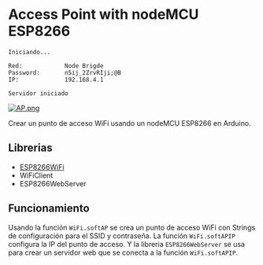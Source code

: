 # Access Point with nodeMCU ESP8266

```
Iniciando...

Red:            Node Brigde
Password:       n5ij_2ZrvRIji;@B
IP:             192.168.4.1

Servidor iniciado
```

[![AP.png](https://i.postimg.cc/d0LhBwQk/AP.png)](https://postimg.cc/yJC66qZs)

Crear un punto de acceso WiFi usando un nodeMCU ESP8266 en Arduino.

## Librerias
- [ESP8266WiFi](https://arduino-esp8266.readthedocs.io/en/latest/esp8266wifi/readme.html)
- WiFiClient
- ESP8266WebServer

## Funcionamiento
Usando la función ```WiFi.softAP``` se crea un punto de acceso WiFi con Strings de configuración para el SSID y contraseña. 
La función ```WiFi.softAPIP``` configura la IP del punto de acceso. 
Y la libreria ```ESP8266WebServer``` se usa para crear un servidor web que se conecta a la función ```WiFi.softAPIP```.
